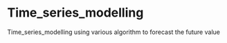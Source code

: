 # Time_series_modelling
 Time_series_modelling using various algorithm to forecast the future value
